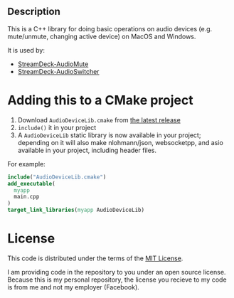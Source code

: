 ## Description

This is a C++ library for doing basic operations on audio devices (e.g. mute/unmute, changing active device) on MacOS and Windows.

It is used by:
- [StreamDeck-AudioMute](https://github.com/fredemmott/StreamDeck-AudioMute)
- [StreamDeck-AudioSwitcher](https://github.com/fredemmott/StreamDeck-AudioSwitcher)

# Adding this to a CMake project

1. Download `AudioDeviceLib.cmake` from
[the latest release](https://github.com/fredemmott/AudioDeviceLib/releases/latest)
2. `include()` it in your project
3. A `AudioDeviceLib` static library is now available in your project; depending on it
   will also make nlohmann/json, websocketpp, and asio available in your project,
   including header files.

For example:

```cmake
include("AudioDeviceLib.cmake")
add_executable(
  myapp
  main.cpp
)
target_link_libraries(myapp AudioDeviceLib)
```

# License

This code is distributed under the terms of the
[MIT License](LICENSE).  

I am providing code in the repository to you under an open source license.
Because this is my personal repository, the license you recieve to my code
is from me and not my employer (Facebook).
